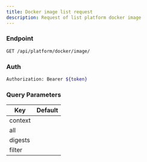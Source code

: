 ```yaml
---
title: Docker image list request
description: Request of list platform docker image
---
```


### Endpoint

```bash
GET /api/platform/docker/image/
```

### Auth

```bash
Authorization: Bearer ${token}
```

### Query Parameters

| Key | Default |
|-----|---------|
| context |  |
| all |  |
| digests |  |
| filter |  |

